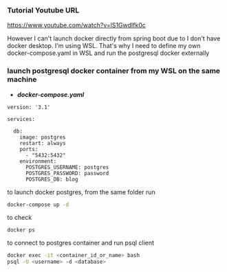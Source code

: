 ### Tutorial Youtube URL
https://www.youtube.com/watch?v=lS1GwdIfk0c

However I can't launch docker directly from spring boot due to I don't have docker desktop. I'm using WSL.
That's why I need to define my own docker-compose.yaml in WSL and run the postgresql docker externally


### launch postgresql docker container from my WSL on the same machine
- ***docker-compose.yaml***
```
version: '3.1'

services:

  db:
    image: postgres
    restart: always
    ports:
      - "5432:5432"
    environment:
      POSTGRES_USERNAME: postgres
      POSTGRES_PASSWORD: password
      POSTGRES_DB: blog

```
to launch docker postgres, from the same folder run
```sh
docker-compose up -d
```
to check
```
docker ps
```
to connect to postgres container and run psql client
```sh
docker exec -it <container_id_or_name> bash
psql -U <username> -d <database>

```